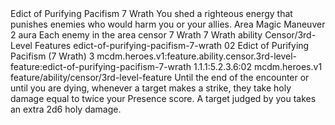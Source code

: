 <ability>
  <name>Edict of Purifying Pacifism</name>
  <cost>7 Wrath</cost>
  <flavor>You shed a righteous energy that punishes enemies who would harm you or your allies.</flavor>
  <keywords>
    <keyword>Area</keyword>
    <keyword>Magic</keyword>
  </keywords>
  <type>Maneuver</type>
  <distance>2 aura</distance>
  <target>Each enemy in the area</target>
  <metadata>
    <class>censor</class>
    <cost>7 Wrath</cost>
    <cost_amount>7</cost_amount>
    <cost_resource>Wrath</cost_resource>
    <feature_type>ability</feature_type>
    <file_dpath>Censor/3rd-Level Features</file_dpath>
    <item_id>edict-of-purifying-pacifism-7-wrath</item_id>
    <item_index>02</item_index>
    <item_name>Edict of Purifying Pacifism (7 Wrath)</item_name>
    <level>3</level>
    <scc>mcdm.heroes.v1:feature.ability.censor.3rd-level-feature:edict-of-purifying-pacifism-7-wrath</scc>
    <scdc>1.1.1:5.2.3.6:02</scdc>
    <source>mcdm.heroes.v1</source>
    <type>feature/ability/censor/3rd-level-feature</type>
  </metadata>
  <effects>
    <effect type="mundane">Until the end of the encounter or until you are dying, whenever a target makes a strike, they take holy damage equal to twice your Presence score. A target judged by you takes an extra 2d6 holy damage.</effect>
  </effects>
</ability>
